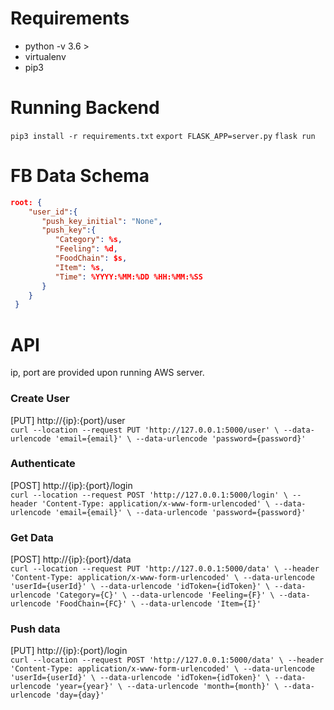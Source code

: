 # Requirements
* python -v 3.6 >
* virtualenv
* pip3

# Running Backend
`pip3 install -r requirements.txt`
`export FLASK_APP=server.py`
`flask run`

# FB Data Schema
```json
root: {
    "user_id":{
       "push_key_initial": "None",
       "push_key":{
          "Category": %s,
          "Feeling": %d,
          "FoodChain": $s,
          "Item": %s,
          "Time": %YYYY:%MM:%DD %HH:%MM:%SS
       }    
    }
 }
 ```
# API
ip, port are provided upon running AWS server. 
### Create User
[PUT] http://{ip}:{port}/user <br/>
`curl --location --request PUT 'http://127.0.0.1:5000/user' \
--data-urlencode 'email={email}' \
--data-urlencode 'password={password}'`
### Authenticate
[POST] http://{ip}:{port}/login <br/>
`curl --location --request POST 'http://127.0.0.1:5000/login' \
  --header 'Content-Type: application/x-www-form-urlencoded' \
  --data-urlencode 'email={email}' \
  --data-urlencode 'password={password}'`
### Get Data
[POST] http://{ip}:{port}/data <br/>
`curl --location --request PUT 'http://127.0.0.1:5000/data' \
--header 'Content-Type: application/x-www-form-urlencoded' \
--data-urlencode 'userId={userId}' \
--data-urlencode 'idToken={idToken}' \
--data-urlencode 'Category={C}' \
--data-urlencode 'Feeling={F}' \
--data-urlencode 'FoodChain={FC}' \
--data-urlencode 'Item={I}'`
### Push data
[PUT] http://{ip}:{port}/login <br/>
`
curl --location --request POST 'http://127.0.0.1:5000/data' \
--header 'Content-Type: application/x-www-form-urlencoded' \
--data-urlencode 'userId={userId}' \
--data-urlencode 'idToken={idToken}' \
--data-urlencode 'year={year}' \
--data-urlencode 'month={month}' \
--data-urlencode 'day={day}'
`
